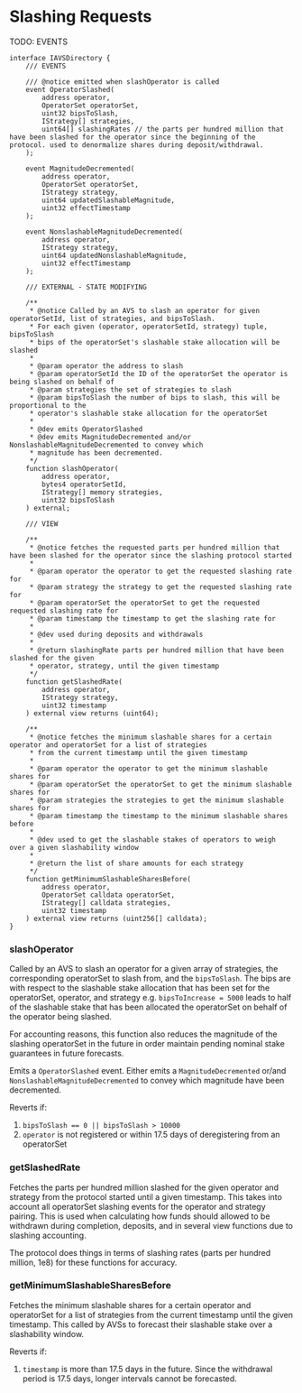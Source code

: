 # Slashing Requests

TODO: EVENTS

```solidity
interface IAVSDirectory {
    /// EVENTS

    /// @notice emitted when slashOperator is called
    event OperatorSlashed(
        address operator,
        OperatorSet operatorSet,
        uint32 bipsToSlash,
        IStrategy[] strategies,
        uint64[] slashingRates // the parts per hundred million that have been slashed for the operator since the beginning of the protocol. used to denormalize shares during deposit/withdrawal.
    );

    event MagnitudeDecremented(
        address operator,
        OperatorSet operatorSet,
        IStrategy strategy,
        uint64 updatedSlashableMagnitude,
        uint32 effectTimestamp
    );

    event NonslashableMagnitudeDecremented(
        address operator,
        IStrategy strategy,
        uint64 updatedNonslashableMagnitude,
        uint32 effectTimestamp
    );

    /// EXTERNAL - STATE MODIFYING

    /**
     * @notice Called by an AVS to slash an operator for given operatorSetId, list of strategies, and bipsToSlash.
     * For each given (operator, operatorSetId, strategy) tuple, bipsToSlash
     * bips of the operatorSet's slashable stake allocation will be slashed
     *
     * @param operator the address to slash
     * @param operatorSetId the ID of the operatorSet the operator is being slashed on behalf of
     * @param strategies the set of strategies to slash
     * @param bipsToSlash the number of bips to slash, this will be proportional to the
     * operator's slashable stake allocation for the operatorSet
     *
     * @dev emits OperatorSlashed
     * @dev emits MagnitudeDecremented and/or NonslashableMagnitudeDecremented to convey which
     * magnitude has been decremented.
     */
    function slashOperator(
        address operator,
        bytes4 operatorSetId,
        IStrategy[] memory strategies,
        uint32 bipsToSlash
    ) external;

    /// VIEW

    /**
     * @notice fetches the requested parts per hundred million that have been slashed for the operator since the slashing protocol started
     *
     * @param operator the operator to get the requested slashing rate for
     * @param strategy the strategy to get the requested slashing rate for
     * @param operatorSet the operatorSet to get the requested requested slashing rate for
     * @param timestamp the timestamp to get the slashing rate for
     *
     * @dev used during deposits and withdrawals
     *
     * @return slashingRate parts per hundred million that have been slashed for the given
     * operator, strategy, until the given timestamp
     */
    function getSlashedRate(
        address operator,
        IStrategy strategy,
        uint32 timestamp
    ) external view returns (uint64);

    /**
     * @notice fetches the minimum slashable shares for a certain operator and operatorSet for a list of strategies
     * from the current timestamp until the given timestamp
     *
     * @param operator the operator to get the minimum slashable shares for
     * @param operatorSet the operatorSet to get the minimum slashable shares for
     * @param strategies the strategies to get the minimum slashable shares for
     * @param timestamp the timestamp to the minimum slashable shares before
     *
     * @dev used to get the slashable stakes of operators to weigh over a given slashability window
     *
     * @return the list of share amounts for each strategy
     */
    function getMinimumSlashableSharesBefore(
        address operator,
        OperatorSet calldata operatorSet,
        IStrategy[] calldata strategies,
        uint32 timestamp
    ) external view returns (uint256[] calldata);
}
```

### slashOperator

Called by an AVS to slash an operator for a given array of strategies, the corresponding operatorSet to slash from, and the `bipsToSlash`. The bips are with respect to the slashable stake allocation that has been set for the operatorSet, operator, and strategy e.g. `bipsToIncrease = 5000`  leads to half of the slashable stake that has been allocated the operatorSet on behalf of the operator being slashed.

For accounting reasons, this function also reduces the magnitude of the slashing operatorSet in the future in order maintain pending nominal stake guarantees in future forecasts.

Emits a `OperatorSlashed` event.
Either emits a `MagnitudeDecremented` or/and `NonslashableMagnitudeDecremented` to convey which magnitude have been decremented.

Reverts if:

1. `bipsToSlash == 0 || bipsToSlash > 10000`
2. `operator` is not registered or within 17.5 days of deregistering from an operatorSet

### getSlashedRate

Fetches the parts per hundred million slashed for the given operator and strategy from the protocol started until a given timestamp. This takes into account all operatorSet slashing events for the operator and strategy pairing. This is used when calculating how funds should allowed to be withdrawn during completion, deposits, and in several view functions due to slashing accounting.

The protocol does things in terms of slashing rates (parts per hundred million, 1e8) for these functions for accuracy.

### getMinimumSlashableSharesBefore

Fetches the minimum slashable shares for a certain operator and operatorSet for a list of strategies from the current timestamp until the given timestamp. This called by AVSs to forecast their slashable stake over a slashability window.

Reverts if:

1. `timestamp` is more than 17.5 days in the future. Since the withdrawal period is 17.5 days, longer intervals cannot be forecasted.